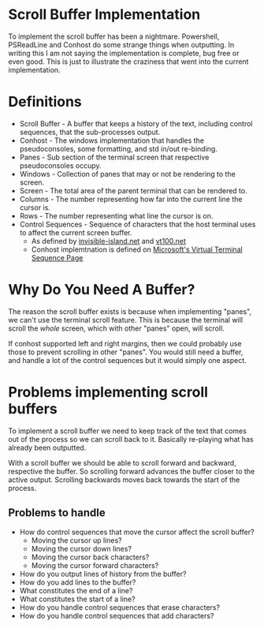# Scroll Buffer Implementation

To implement the scroll buffer has been a nightmare. Powershell, PSReadLine and Conhost do some strange things when outputting.
In writing this I am not saying the implementation is complete, bug free or even good. This is just to illustrate the craziness that
went into the current implementation.

# Definitions
- Scroll Buffer - A buffer that keeps a history of the text, including control sequences, that the sub-processes output.
- Conhost - The windows implementation that handles the pseudoconsoles, some formatting, and std in/out re-binding.
- Panes - Sub section of the terminal screen that respective pseudoconsoles occupy.
- Windows - Collection of panes that may or not be rendering to the screen.
- Screen - The total area of the parent terminal that can be rendered to.
- Columns - The number representing how far into the current line the cursor is.
- Rows - The number representing what line the cursor is on.
- Control Sequences - Sequence of characters that the host terminal uses to affect the current screen buffer.
	- As defined by [invisible-island.net](https://invisible-island.net/xterm/ctlseqs/ctlseqs.html) and
	[vt100.net](https://www.vt100.net/)
	- Conhost implemtnation is defined on [Microsoft's Virtual Terminal Sequence Page](https://docs.microsoft.com/en-us/windows/console/console-virtual-terminal-sequences)


# Why Do You Need A Buffer?

The reason the scroll buffer exists is because when implementing "panes", we can't use the terminal scroll feature.
This is because the terminal will scroll the *whole* screen, which with other "panes" open, will scroll.

If conhost supported left and right margins, then we could probably use those to prevent scrolling in other "panes".
You would still need a buffer, and handle a lot of the control sequences but it would simply one aspect.

# Problems implementing scroll buffers

To implement a scroll buffer we need to keep track of the text that comes out of the process so we can scroll back to it.
Basically re-playing what has already been outputted.

With a scroll buffer we should be able to scroll forward and backward, respective the buffer. So scrolling forward advances the
buffer closer to the active output. Scrolling backwards moves back towards the start of the process.

## Problems to handle
- How do control sequences that move the cursor affect the scroll buffer?
	- Moving the cursor up lines?
	- Moving the cursor down lines?
	- Moving the cursor back characters?
	- Moving the cursor forward characters?
- How do you output lines of history from the buffer?
- How do you add lines to the buffer?
- What constitutes the end of a line?
- What constitutes the start of a line?
- How do you handle control sequences that erase characters?
- How do you handle control sequences that add characters?
